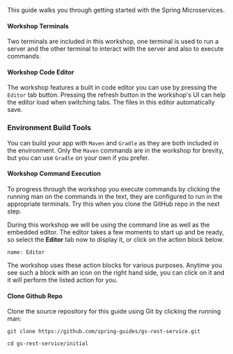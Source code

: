 This guide walks you through getting started with the Spring Microservices.

#### Workshop Terminals
Two terminals are included in this workshop, one terminal is used to run a server and the other terminal to interact with the server and also to execute commands.

#### Workshop Code Editor
The workshop features a built in code editor you can use by pressing the `Editor` tab button. Pressing the refresh button in the workshop's UI can help the editor load when switching tabs. The files in this editor automatically save.

### Environment Build Tools
You can build your app with `Maven` and `Gradle` as they are both included in the environment. Only the `Maven` commands are in the workshop for brevity, but you can use `Gradle` on your own if you prefer. 

#### Workshop Command Execution
To progress through the workshop you execute commands by clicking the running man on the commands in the text, they are configured to run in the appropriate terminals. Try this when you clone the GitHub repo in the next step.

During this workshop we will be using the command line as well as the embedded editor. The editor takes a few moments to start up and be ready, so select the **Editor** tab now to display it, or click on the action block below.

```dashboard:open-dashboard
name: Editor
```

The workshop uses these action blocks for various purposes. Anytime you see such a block with an icon on the right hand side, you can click on it and it will perform the listed action for you.

#### Clone Github Repo

Clone the source repository for this guide using Git by clicking the running man: 

```execute-all
git clone https://github.com/spring-guides/gs-rest-service.git
```

```execute-all
cd gs-rest-service/initial
```